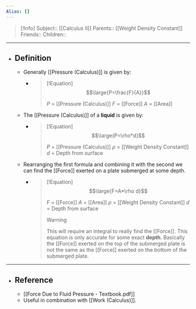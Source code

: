 ```yaml
---
Alias: []
---
```

> [!Info]
> Subject:: [[Calculus II]]
> Parents:: [[Weight Density Constant]]
> Friends:: 
> Children:: 
---
- ## Definition
	- Generally [[Pressure (Calculus)]] is given by:
		- > [!Equation]
		  > $$\large{P=\frac{F}{A}}$$
		  > 
		  > $P$ = [[Pressure (Calculus)]]
		  > $F$ = [[Force]]
		  > $A$ = [[Area]]
		  > 
	- The [[Pressure (Calculus)]] of a **liquid** is given by:
		- > [!Equation]
		  > $$\large{P=\rho*d}$$
		  > 
		  > $P$ = [[Pressure (Calculus)]]
		  > $\rho$ = [[Weight Density Constant]]
		  > $d$ = Depth from surface
	- Rearranging the first formula and combining it with the second we can find the [[Force]] exerted on a plate submerged at some depth.
		- > [!Equation]
		  > $$\large{F=A*\rho d}$$
		  > 
		  > $F$ = [[Force]]
		  > $A$ = [[Area]]
		  > $\rho$ = [[Weight Density Constant]]
		  > $d$ = Depth from surface
		  > > [!Warning]
		  > > This will require an integral to really find the [[Force]]. This equation is only accurate for some exact **depth**. Basically the [[Force]] exerted on the top of the submerged plate is not the same as the [[Force]] exerted on the bottom of the submerged plate.
---
- ## Reference
	- [[Force Due to Fluid Pressure - Textbook.pdf]]
	- Useful in combination with [[Work (Calculus)]].